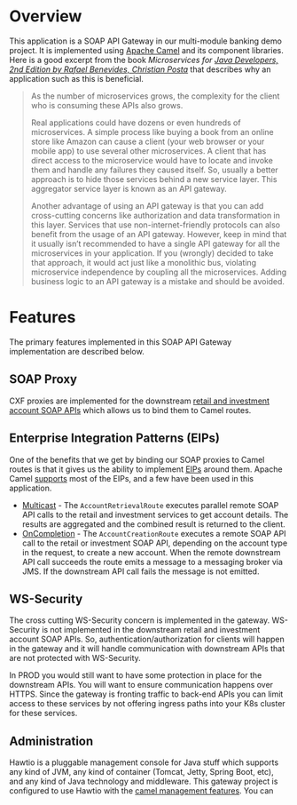 # Overview
This application is a SOAP API Gateway in our multi-module banking demo project. It is implemented using [Apache Camel](https://camel.apache.org/) and its component libraries. Here is a good excerpt from the book <i>Microservices for [Java Developers, 2nd Edition by Rafael Benevides, Christian Posta](https://www.oreilly.com/library/view/microservices-for-java/9781492038290/)</i> that describes why an application such as this is beneficial.

> As the number of microservices grows, the complexity for the client who is consuming these APIs also grows.
> 
> Real applications could have dozens or even hundreds of microservices. A simple process like buying a book from an online store like Amazon can cause a client (your web browser or your mobile app) to use several other microservices. A client that has direct access to the microservice would have to locate and invoke them and handle any failures they caused itself. So, usually a better approach is to hide those services behind a new service layer. This aggregator service layer is known as an API gateway.
> 
> Another advantage of using an API gateway is that you can add cross-cutting concerns like authorization and data transformation in this layer. Services that use non-internet-friendly protocols can also benefit from the usage of an API gateway. However, keep in mind that it usually isn’t recommended to have a single API gateway for all the microservices in your application. If you (wrongly) decided to take that approach, it would act just like a monolithic bus, violating microservice independence by coupling all the microservices. Adding business logic to an API gateway is a mistake and should be avoided.

# Features
The primary features implemented in this SOAP API Gateway implementation are described below.

## SOAP Proxy
CXF proxies are implemented for the downstream [retail and investment account SOAP APIs](https://github.com/chrisohiou57/soap-sandbox/tree/main/spring-boot-camel-soap-cxf/account-soap-service) which allows us to bind them to Camel routes.

## Enterprise Integration Patterns (EIPs)
One of the benefits that we get by binding our SOAP proxies to Camel routes is that it gives us the ability to implement [EIPs](https://www.enterpriseintegrationpatterns.com/index.html) around them. Apache Camel [supports](https://camel.apache.org/components/3.13.x/eips/enterprise-integration-patterns.html) most of the EIPs, and a few have been used in this application.

- [Multicast](https://camel.apache.org/components/3.13.x/eips/multicast-eip.html) - The `AccountRetrievalRoute` executes parallel remote SOAP API calls to the retail and investment services to get account details. The results are aggregated and the combined result is returned to the client.
- [OnCompletion](cuisinart) - The `AccountCreationRoute` executes a remote SOAP API call to the retail or investment SOAP API, depending on the account type in the request, to create a new account. When the remote downstream API call succeeds the route emits a message to a messaging broker via JMS. If the downstream API call fails the message is not emitted.

## WS-Security
The cross cutting WS-Security concern is implemented in the gateway. WS-Security is not implemented in the downstream retail and investment account SOAP APIs. So, authentication/authorization for clients will happen in the gateway and it will handle communication with downstream APIs that are not protected with WS-Security.

In PROD you would still want to have some protection in place for the downstream APIs. You will want to ensure communication happens over HTTPS. Since the gateway is fronting traffic to back-end APIs you can limit access to these services by not offering ingress paths into your K8s cluster for these services.

## Administration
Hawtio is a pluggable management console for Java stuff which supports any kind of JVM, any kind of container (Tomcat, Jetty, Spring Boot, etc), and any kind of Java technology and middleware. This gateway project is configured to use Hawtio with the [camel management features](https://github.com/hawtio/hawtio-integration/blob/master/plugins/camel/doc/help.md). You can 